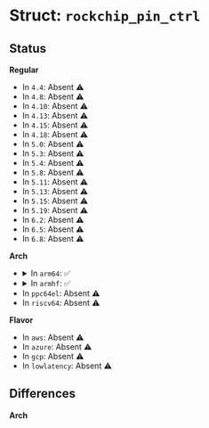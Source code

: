 # Struct: <code>rockchip_pin_ctrl</code>

## Status
<b>Regular</b>
<ul>
<li>
In <code>4.4</code>: Absent ⚠️
</li>
<li>
In <code>4.8</code>: Absent ⚠️
</li>
<li>
In <code>4.10</code>: Absent ⚠️
</li>
<li>
In <code>4.13</code>: Absent ⚠️
</li>
<li>
In <code>4.15</code>: Absent ⚠️
</li>
<li>
In <code>4.18</code>: Absent ⚠️
</li>
<li>
In <code>5.0</code>: Absent ⚠️
</li>
<li>
In <code>5.3</code>: Absent ⚠️
</li>
<li>
In <code>5.4</code>: Absent ⚠️
</li>
<li>
In <code>5.8</code>: Absent ⚠️
</li>
<li>
In <code>5.11</code>: Absent ⚠️
</li>
<li>
In <code>5.13</code>: Absent ⚠️
</li>
<li>
In <code>5.15</code>: Absent ⚠️
</li>
<li>
In <code>5.19</code>: Absent ⚠️
</li>
<li>
In <code>6.2</code>: Absent ⚠️
</li>
<li>
In <code>6.5</code>: Absent ⚠️
</li>
<li>
In <code>6.8</code>: Absent ⚠️
</li>
</ul>
<b>Arch</b>
<ul>
<li>
<details>
<summary>In <code>arm64</code>: ✅</summary>

```c
struct rockchip_pin_ctrl {
    struct rockchip_pin_bank *pin_banks;
    u32 nr_banks;
    u32 nr_pins;
    char *label;
    enum rockchip_pinctrl_type type;
    int grf_mux_offset;
    int pmu_mux_offset;
    int grf_drv_offset;
    int pmu_drv_offset;
    struct rockchip_mux_recalced_data *iomux_recalced;
    u32 niomux_recalced;
    struct rockchip_mux_route_data *iomux_routes;
    u32 niomux_routes;
    void (*pull_calc_reg)(struct rockchip_pin_bank *, int, struct regmap **, int *, u8 *);
    void (*drv_calc_reg)(struct rockchip_pin_bank *, int, struct regmap **, int *, u8 *);
    int (*schmitt_calc_reg)(struct rockchip_pin_bank *, int, struct regmap **, int *, u8 *);
};
```
</details>
</li>
<li>
<details>
<summary>In <code>armhf</code>: ✅</summary>

```c
struct rockchip_pin_ctrl {
    struct rockchip_pin_bank *pin_banks;
    u32 nr_banks;
    u32 nr_pins;
    char *label;
    enum rockchip_pinctrl_type type;
    int grf_mux_offset;
    int pmu_mux_offset;
    int grf_drv_offset;
    int pmu_drv_offset;
    struct rockchip_mux_recalced_data *iomux_recalced;
    u32 niomux_recalced;
    struct rockchip_mux_route_data *iomux_routes;
    u32 niomux_routes;
    void (*pull_calc_reg)(struct rockchip_pin_bank *, int, struct regmap **, int *, u8 *);
    void (*drv_calc_reg)(struct rockchip_pin_bank *, int, struct regmap **, int *, u8 *);
    int (*schmitt_calc_reg)(struct rockchip_pin_bank *, int, struct regmap **, int *, u8 *);
};
```
</details>
</li>
<li>
In <code>ppc64el</code>: Absent ⚠️
</li>
<li>
In <code>riscv64</code>: Absent ⚠️
</li>
</ul>
<b>Flavor</b>
<ul>
<li>
In <code>aws</code>: Absent ⚠️
</li>
<li>
In <code>azure</code>: Absent ⚠️
</li>
<li>
In <code>gcp</code>: Absent ⚠️
</li>
<li>
In <code>lowlatency</code>: Absent ⚠️
</li>
</ul>

## Differences
<b>Arch</b>
<ul>
</ul>
